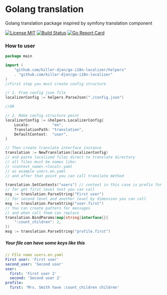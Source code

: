 # Golang translation
Golang translation package inspired by symfony translation component

[![License MIT](https://img.shields.io/apm/l/vim-mode.svg)](https://en.wikipedia.org/wiki/MIT_License)
[![Build Status](https://travis-ci.com/killer-djon/gimdownloader.svg?branch=master)](https://travis-ci.com/killer-djon/gimdownloader)
[![Go Report Card](https://goreportcard.com/badge/github.com/killer-djon/gimdownloader)](https://github.com/killer-djon/go-i18n-localizer)

### How to user
```go
package main

import (
    "github.com/killer-djon/go-i18n-localizer/helpers"
    . "github.com/killer-djon/go-i18n-localizer"
)     
//First step you must create config structure

// 1. From config json file
localizerConfig := helpers.ParseJson("./config.json")

//OR

// 2. Make config structure point
localizerConfig := &helpers.LocalizerConfig{
	Locale:          "en",
	TranslationPath: "translation",
	DefaultContext:  "user",
}

// Then create translate interface instance
translation := NewTranslation(localizerConfig)
// and paste localized files direct to translate directory
// all files must be names like:
// <context_name>.<local>.yaml
// as example users.en.yaml
// and after that point you can call translate method

translation.SetContexts("users") // context in this case is prefix for file name
// for get first level text you can call
msg := translation.ParseString("First user")
// for second level and another level by dimension you can call
msg := translation.ParseString("user.first")
// You can create pattern for messages 
// and when call them can replace
translation.BindParams(map[string]interface{}{
    ":count_children": 2,
})
msg := translation.ParseString("profile.first")
```

##### Your file can have some keys like this
```yaml
// FIle name users.en.yaml
First user: 'First user'
second_user: 'Second user'
user:
  first: 'First user 2'
  second: 'Second user 2'
profile:
  first: 'Mrs. Smith have :count_children children'
```